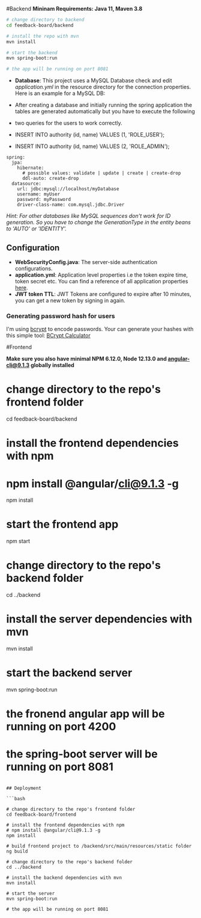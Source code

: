 #Backend
**Mininam Requirements: Java 11, Maven 3.8**

```bash
# change directory to backend
cd feedback-board/backend

# install the repo with mvn
mvn install

# start the backend
mvn spring-boot:run

# the app will be running on port 8081
```

- **Database**: This project uses a MySQL Database check and edit *application.yml* in the resource directory for the connection properties. Here is an example for a MySQL DB:

- After creating a database and initially running the spring application the tables are generated automatically but you have to execute the following 
- two queries for the users to work correctly.
- INSERT INTO authority (id, name) VALUES (1, 'ROLE_USER');
- INSERT INTO authority (id, name) VALUES (2, 'ROLE_ADMIN');

```
spring:
  jpa:
    hibernate:
      # possible values: validate | update | create | create-drop
      ddl-auto: create-drop
  datasource:
    url: jdbc:mysql://localhost/myDatabase
    username: myUser
    password: myPassword
    driver-class-name: com.mysql.jdbc.Driver
```
*Hint: For other databases like MySQL sequences don't work for ID generation. So you have to change the GenerationType in the entity beans to 'AUTO' or 'IDENTITY'.*


## Configuration
- **WebSecurityConfig.java**: The server-side authentication configurations.
- **application.yml**: Application level properties i.e the token expire time, token secret etc. You can find a reference of all application properties [here](http://docs.spring.io/spring-boot/docs/current/reference/html/common-application-properties.html).
- **JWT token TTL**: JWT Tokens are configured to expire after 10 minutes, you can get a new token by signing in again.

### Generating password hash for users
I'm using [bcrypt](https://en.wikipedia.org/wiki/Bcrypt) to encode passwords. Your can generate your hashes with this simple tool: [BCrypt Calculator](https://www.dailycred.com/article/bcrypt-calculator)


#Frontend

**Make sure you also have minimal NPM 6.12.0, Node 12.13.0 and angular-cli@9.1.3 globally installed**

# change directory to the repo's frontend folder
cd feedback-board/backend

# install the frontend dependencies with npm
# npm install @angular/cli@9.1.3 -g
npm install

# start the frontend app
npm start

# change directory to the repo's backend folder
cd ../backend

# install the server dependencies with mvn
mvn install

# start the backend server
mvn spring-boot:run

# the fronend angular app will be running on port 4200
# the spring-boot server will be running on port 8081
```

## Deployment

```bash

# change directory to the repo's frontend folder
cd feedback-board/frontend

# install the frontend dependencies with npm
# npm install @angular/cli@9.1.3 -g
npm install

# build frontend project to /backend/src/main/resources/static folder
ng build

# change directory to the repo's backend folder
cd ../backend

# install the backend dependencies with mvn
mvn install

# start the server
mvn spring-boot:run

# the app will be running on port 8081
```

